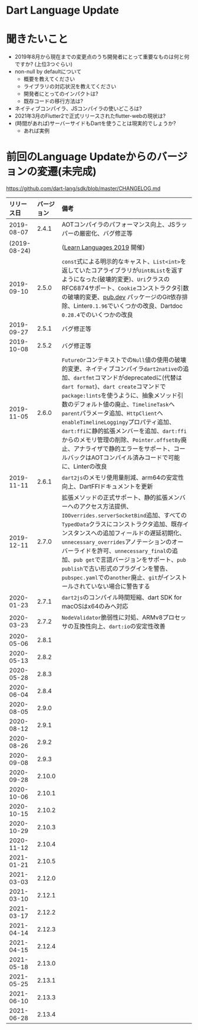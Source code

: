 Dart Language Update
====

# 聞きたいこと

- 2019年8月から現在までの変更点のうち開発者にとって重要なものは何と何ですか? (上位3つぐらい)
- non-null by defaultについて
    - 概要を教えてください
    - ライブラリの対応状況を教えてください
    - 開発者にとってのインパクトは?
    - 既存コードの移行方法は?
- ネイティブコンパイラ、JSコンパイラの使いどころは?
- 2021年3月のFlutter2で正式リリースされたflutter-webの現状は?
- (時間があれば)サーバーサイドもDartを使うことは現実的でしょうか?
    - あれば実例

# 前回のLanguage Updateからのバージョンの変遷(未完成)

https://github.com/dart-lang/sdk/blob/master/CHANGELOG.md

|リリース日|バージョン|備考|
|:---|:---|:---|
|2019-08-07|2.4.1|AOTコンパイラのパフォーマンス向上、JSラッパーの厳密化、バグ修正等|
|(2019-08-24)| |([Learn Languages 2019](https://ll.jus.or.jp/2019/) 開催)|
|2019-09-10|2.5.0|```const```式による明示的なキャスト、```List<int>```を返していたコアライブラリが```Uint8List```を返すようになった(破壊的変更)、```Uri```クラスのRFC6874サポート、```Cookie```コンストラクタ引数の破壊的変更、[pub.dev](https://pub.dev/) パッケージのGit依存排除、Linter```0.1.96```でいくつかの改良、Dartdoc ```0.28.4```でのいくつかの改良|
|2019-09-27|2.5.1|バグ修正等|
|2019-10-08|2.5.2|バグ修正等|
|2019-11-05|2.6.0|```FutureOr```コンテキストでの```Null```値の使用の破壊的変更、ネイティブコンパイラ```dart2native```の追加、```dartfmt```コマンドがdeprecatedに(代替は```dart format```)、```dart create```コマンドで```package:lints```を使うように、抽象メソッド引数のデフォルト値の廃止、```TimelineTask```へ```parent```パラメータ追加、```HttpClient```へ```enableTimelineLoggingy```プロパティ追加、```dart:ffi```に静的拡張メンバーを追加、```dart:ffi```からのメモリ管理の削除、```Pointer.offsetBy```廃止、アナライザで静的エラーをサポート、コールバックはAOTコンパイル済みコードで可能に、Linterの改良|
|2019-11-11|2.6.1|```dart2js```のメモリ使用量削減、arm64の安定性向上、DartFFIドキュメントを更新|
|2019-12-11|2.7.0|拡張メソッドの正式サポート、静的拡張メンバーへのアクセス方法提供、```IOOverrides.serverSocketBind```追加、すべての```TypedData```クラスにコンストラクタ追加、既存インスタンスへの追加フィールドの遅延初期化、```unnecessary_overrides```アノテーションのオーバーライドを許可、```unnecessary_final```の追加、```pub get```で言語バージョンをサポート、```pub publish```で古い形式のプラグインを警告、```pubspec.yaml```での```another```廃止、```git```がインストールされていない場合に警告する|
|2020-01-23|2.7.1|```dart2js```のコンパイル時間短縮、dart SDK for macOSはx64のみへ対応|
|2020-03-23|2.7.2|```NodeValidator```脆弱性に対処、ARMv8プロセッサの互換性向上、```dart:io```の安定性改善|
|2020-05-06|2.8.1||
|2020-05-13|2.8.2||
|2020-05-28|2.8.3||
|2020-06-04|2.8.4||
|2020-08-05|2.9.0||
|2020-08-12|2.9.1||
|2020-08-26|2.9.2||
|2020-09-08|2.9.3||
|2020-09-28|2.10.0||
|2020-10-06|2.10.1||
|2020-10-15|2.10.2||
|2020-10-29|2.10.3||
|2020-11-12|2.10.4||
|2021-01-21|2.10.5||
|2021-03-03|2.12.0||
|2021-03-10|2.12.1||
|2021-03-17|2.12.2||
|2021-04-14|2.12.3||
|2021-04-15|2.12.4||
|2021-05-18|2.13.0||
|2021-05-25|2.13.1||
|2021-06-10|2.13.3||
|2021-06-28|2.13.4||







